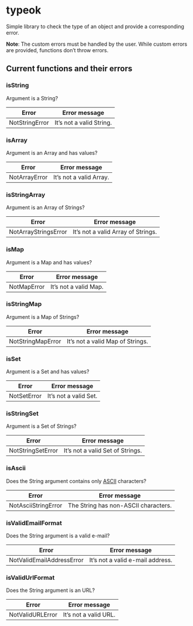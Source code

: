 # typeok
Simple library to check the type of an object and provide a corresponding error.

**Note**: The custom errors must be handled by the user. While custom errors are provided, functions don’t throw errors.

## Current functions and their errors

### isString
Argument is a String?

| Error          | Error message            |
|----------------|--------------------------|
| NotStringError | It’s not a valid String. |

### isArray
Argument is an Array and has values?

| Error         | Error message           |
|---------------|-------------------------|
| NotArrayError | It’s not a valid Array. |

### isStringArray
Argument is an Array of Strings?

| Error                | Error message                      |
|----------------------|------------------------------------|
| NotArrayStringsError | It’s not a valid Array of Strings. |

### isMap
Argument is a Map and has values?

| Error       | Error message                    |
|-------------|----------------------------------|
| NotMapError | It’s not a valid Map.            |

### isStringMap
Argument is a Map of Strings?

| Error             | Error message                    |
|-------------------|----------------------------------|
| NotStringMapError | It’s not a valid Map of Strings. |

### isSet
Argument is a Set and has values?

| Error       | Error message         |
|-------------|-----------------------|
| NotSetError | It’s not a valid Set. |

### isStringSet
Argument is a Set of Strings?

| Error             | Error message                    |
|-------------------|----------------------------------|
| NotStringSetError | It’s not a valid Set of Strings. |

### isAscii
Does the String argument contains only [ASCII](https://en.wikipedia.org/wiki/ASCII/) characters? 

| Error               | Error message                        |
|---------------------|--------------------------------------|
| NotAsciiStringError | The String has non-ASCII characters. |

### isValidEmailFormat
Does the String argument is a valid e-mail?

| Error                     | Error message                    |
|---------------------------|----------------------------------|
| NotValidEmailAddressError | It’s not a valid e-mail address. |

### isValidUrlFormat
Does the String argument is an URL?

| Error             | Error message         |
|-------------------|-----------------------|
| NotValidURLError | It’s not a valid URL. |
